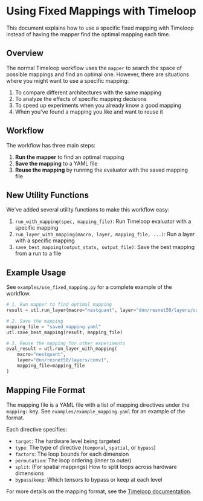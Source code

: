 # Using Fixed Mappings with Timeloop

This document explains how to use a specific fixed mapping with Timeloop instead of having the mapper find the optimal mapping each time.

## Overview

The normal Timeloop workflow uses the `mapper` to search the space of possible mappings and find an optimal one. However, there are situations where you might want to use a specific mapping:

1. To compare different architectures with the same mapping
2. To analyze the effects of specific mapping decisions
3. To speed up experiments when you already know a good mapping
4. When you've found a mapping you like and want to reuse it

## Workflow

The workflow has three main steps:

1. **Run the mapper** to find an optimal mapping
2. **Save the mapping** to a YAML file
3. **Reuse the mapping** by running the evaluator with the saved mapping file

## New Utility Functions

We've added several utility functions to make this workflow easy:

1. `run_with_mapping(spec, mapping_file)`: Run Timeloop evaluator with a specific mapping
2. `run_layer_with_mapping(macro, layer, mapping_file, ...)`: Run a layer with a specific mapping
3. `save_best_mapping(output_stats, output_file)`: Save the best mapping from a run to a file

## Example Usage

See `examples/use_fixed_mapping.py` for a complete example of the workflow.

```python
# 1. Run mapper to find optimal mapping
result = utl.run_layer(macro="nestquant", layer="dnn/resnet50/layers/conv1")

# 2. Save the mapping
mapping_file = "saved_mapping.yaml"
utl.save_best_mapping(result, mapping_file)

# 3. Reuse the mapping for other experiments
eval_result = utl.run_layer_with_mapping(
    macro="nestquant",
    layer="dnn/resnet50/layers/conv1",
    mapping_file=mapping_file
)
```

## Mapping File Format

The mapping file is a YAML file with a list of mapping directives under the `mapping:` key. See `examples/example_mapping.yaml` for an example of the format.

Each directive specifies:
- `target`: The hardware level being targeted
- `type`: The type of directive (`temporal`, `spatial`, or `bypass`)
- `factors`: The loop bounds for each dimension
- `permutation`: The loop ordering (inner to outer)
- `split`: (For spatial mappings) How to split loops across hardware dimensions
- `bypass`/`keep`: Which tensors to bypass or keep at each level

For more details on the mapping format, see the [Timeloop documentation](https://timeloop.csail.mit.edu/previous_versions/timeloop-accelergy-v3/timeloop/input-formats/mapping). 